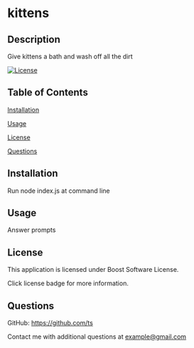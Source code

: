# kittens

## Description
 Give kittens a bath and wash off all the dirt

[![License](https://img.shields.io/badge/License-Boost_1.0-lightblue.svg)](https://www.boost.org/LICENSE_1_0.txt)

## Table of Contents

[Installation](#installation)

[Usage](#usage)

[License](#license)

[Questions](#questions)

## Installation
 Run node index.js at command line

## Usage
 Answer prompts

## License
 This application is licensed under Boost Software License. 

 Click license badge for more information.

## Questions
GitHub: https://github.com/ts

Contact me with additional questions at example@gmail.com

